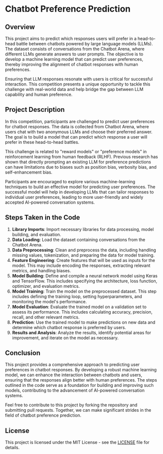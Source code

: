 # Chatbot Preference Prediction

## Overview

This project aims to predict which responses users will prefer in a head-to-head battle between chatbots powered by large language models (LLMs). The dataset consists of conversations from the Chatbot Arena, where different LLMs generate answers to user prompts. The objective is to develop a machine learning model that can predict user preferences, thereby improving the alignment of chatbot responses with human preferences.

Ensuring that LLM responses resonate with users is critical for successful interaction. This competition presents a unique opportunity to tackle this challenge with real-world data and help bridge the gap between LLM capability and human preference.

## Project Description

In this competition, participants are challenged to predict user preferences for chatbot responses. The data is collected from Chatbot Arena, where users chat with two anonymous LLMs and choose their preferred answer. The goal is to build a model that can predict which response a user will prefer in these head-to-head battles.

This challenge is related to "reward models" or "preference models" in reinforcement learning from human feedback (RLHF). Previous research has shown that directly prompting an existing LLM for preference predictions can have limitations due to biases such as position bias, verbosity bias, and self-enhancement bias.

Participants are encouraged to explore various machine-learning techniques to build an effective model for predicting user preferences. The successful model will help in developing LLMs that can tailor responses to individual user preferences, leading to more user-friendly and widely accepted AI-powered conversation systems.

## Steps Taken in the Code


1. **Library Imports**: Import necessary libraries for data processing, model building, and evaluation.
2. **Data Loading**: Load the dataset containing conversations from the Chatbot Arena.
3. **Data Preprocessing**: Clean and preprocess the data, including handling missing values, tokenization, and preparing the data for model training.
4. **Feature Engineering**: Create features that will be used as inputs for the model. This may include encoding the responses, extracting relevant metrics, and handling biases.
5. **Model Building**: Define and compile a neural network model using Keras and TensorFlow. This includes specifying the architecture, loss function, optimizer, and evaluation metrics.
6. **Model Training**: Train the model on the preprocessed dataset. This step includes defining the training loop, setting hyperparameters, and monitoring the model's performance.
7. **Model Evaluation**: Evaluate the trained model on a validation set to assess its performance. This includes calculating accuracy, precision, recall, and other relevant metrics.
8. **Prediction**: Use the trained model to make predictions on new data and determine which chatbot response is preferred by users.
9. **Results and Analysis**: Analyze the results, identify potential areas for improvement, and iterate on the model as necessary.


## Conclusion

This project provides a comprehensive approach to predicting user preferences in chatbot responses. By developing a robust machine learning model, we can enhance the interaction between chatbots and users, ensuring that the responses align better with human preferences. The steps outlined in the code serve as a foundation for building and improving such models, contributing to the advancement of AI-powered conversation systems.

Feel free to contribute to this project by forking the repository and submitting pull requests. Together, we can make significant strides in the field of chatbot preference prediction.

## License

This project is licensed under the MIT License - see the [LICENSE](LICENSE) file for details.
